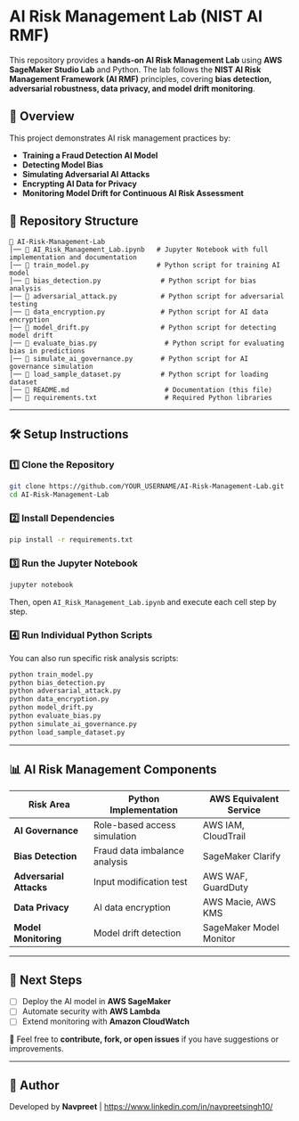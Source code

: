 # AI Risk Management Lab (NIST AI RMF)

This repository provides a **hands-on AI Risk Management Lab** using **AWS SageMaker Studio Lab** and Python. The lab follows the **NIST AI Risk Management Framework (AI RMF)** principles, covering **bias detection, adversarial robustness, data privacy, and model drift monitoring**.

## **📌 Overview**
This project demonstrates AI risk management practices by:
- **Training a Fraud Detection AI Model**
- **Detecting Model Bias**
- **Simulating Adversarial AI Attacks**
- **Encrypting AI Data for Privacy**
- **Monitoring Model Drift for Continuous AI Risk Assessment**

## **📂 Repository Structure**
```
📂 AI-Risk-Management-Lab
│── 📄 AI_Risk_Management_Lab.ipynb   # Jupyter Notebook with full implementation and documentation
│── 📄 train_model.py                 # Python script for training AI model
│── 📄 bias_detection.py               # Python script for bias analysis
│── 📄 adversarial_attack.py           # Python script for adversarial testing
│── 📄 data_encryption.py              # Python script for AI data encryption
│── 📄 model_drift.py                  # Python script for detecting model drift
│── 📄 evaluate_bias.py                 # Python script for evaluating bias in predictions
│── 📄 simulate_ai_governance.py       # Python script for AI governance simulation
│── 📄 load_sample_dataset.py          # Python script for loading dataset
│── 📄 README.md                        # Documentation (this file)
│── 📄 requirements.txt                 # Required Python libraries
```

---

## **🛠 Setup Instructions**
### **1️⃣ Clone the Repository**
```bash
git clone https://github.com/YOUR_USERNAME/AI-Risk-Management-Lab.git
cd AI-Risk-Management-Lab
```

### **2️⃣ Install Dependencies**
```bash
pip install -r requirements.txt
```

### **3️⃣ Run the Jupyter Notebook**
```bash
jupyter notebook
```
Then, open `AI_Risk_Management_Lab.ipynb` and execute each cell step by step.

### **4️⃣ Run Individual Python Scripts**
You can also run specific risk analysis scripts:
```bash
python train_model.py
python bias_detection.py
python adversarial_attack.py
python data_encryption.py
python model_drift.py
python evaluate_bias.py
python simulate_ai_governance.py
python load_sample_dataset.py
```

---

## **📊 AI Risk Management Components**
| **Risk Area**              | **Python Implementation**          | **AWS Equivalent Service** |
|---------------------------|--------------------------------|--------------------------|
| **AI Governance**         | Role-based access simulation   | AWS IAM, CloudTrail       |
| **Bias Detection**        | Fraud data imbalance analysis  | SageMaker Clarify        |
| **Adversarial Attacks**   | Input modification test       | AWS WAF, GuardDuty       |
| **Data Privacy**          | AI data encryption            | AWS Macie, AWS KMS       |
| **Model Monitoring**      | Model drift detection         | SageMaker Model Monitor  |

---

## **🚀 Next Steps**
- [ ] Deploy the AI model in **AWS SageMaker**
- [ ] Automate security with **AWS Lambda**
- [ ] Extend monitoring with **Amazon CloudWatch**

📌 Feel free to **contribute, fork, or open issues** if you have suggestions or improvements.

---

## **📝 Author**
Developed by **Navpreet** | https://www.linkedin.com/in/navpreetsingh10/

